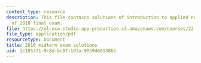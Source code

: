 ```yaml
---
content_type: resource
description: This file contains solutions of introduction to applied nuclear physics
  of 2010 final exam.
file: https://ol-ocw-studio-app-production.s3.amazonaws.com/courses/22-02-introduction-to-applied-nuclear-physics-spring-2012/1c1853710c8dbc87103a9059d6013865_MIT22_02S12_final_2010sol.pdf
file_type: application/pdf
resourcetype: Document
title: 2010 midterm exam solutions
uid: 1c185371-0c8d-bc87-103a-9059d6013865
---
```

